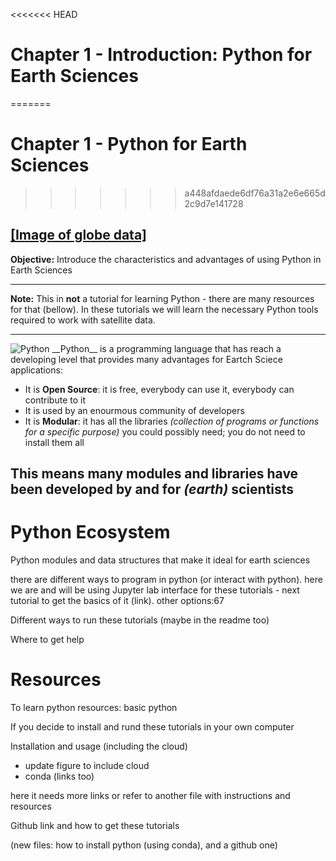 <<<<<<< HEAD
# Chapter 1 - Introduction: Python for Earth Sciences
=======
# Chapter 1 - Python for Earth Sciences
>>>>>>> a448afdaede6df76a31a2e6e665d2c9d7e141728
## <u>[Image of globe data]</u>
__Objective:__ Introduce the characteristics and advantages of using Python in Earth Sciences

***
__Note:__ This in __not__ a tutorial for learning Python - there are many resources for that (bellow). In these tutorials we will learn the necessary Python tools required to work with satellite data.
***
<img src="../figures/python_logo.png" alt="Python"/>
__Python__ is a programming language that has reach a developing level that provides many advantages for Eartch Sciece applications:

- It is __Open Source__: it is free, everybody can use it, everybody can contribute to it
- It is used by an enourmous community of developers
- It is __Modular__: it has all the libraries *(collection of programs or functions for a specific purpose)* you could possibly need; you do not need to install them all

## This means many modules and libraries have been developed by and for *(earth)* scientists 

# Python Ecosystem

Python modules and data structures that make it ideal for earth sciences

there are different ways to program in python (or interact with python). here we are and will be using Jupyter lab interface for these tutorials - next tutorial to get the basics of it (link). 
other options:67

Different ways to run these tutorials (maybe in the readme too)

Where to get help

# Resources

To learn python resources: basic python

If you decide to install and rund these tutorials in your own computer

Installation and usage (including the cloud)

- update figure to include cloud
- conda (links too)

here it needs more links or refer to another file with instructions and resources

Github link and how to get these tutorials

(new files: how to install python (using conda), and a github one)
